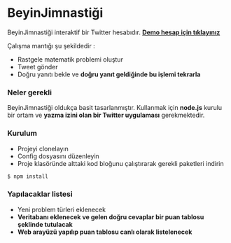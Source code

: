 # BeyinJimnastiği

BeyinJimnastiği interaktif bir Twitter hesabıdır. [**Demo hesap için tıklayınız**](https://twitter.com/beyinjim)


Çalışma mantığı şu şekildedir : 
  - Rastgele matematik problemi oluştur
  - Tweet gönder
  - Doğru yanıtı bekle ve **doğru yanıt geldiğinde bu işlemi tekrarla**
  
### Neler gerekli

BeyinJimnastiği oldukça basit tasarlanmıştır. Kullanmak için **node.js** kurulu bir  ortam ve **yazma izini olan bir Twitter uygulaması** gerekmektedir.

### Kurulum

 - Projeyi clonelayın
 - Config dosyasını düzenleyin
 - Proje klasöründe alttaki kod bloğunu çalıştırarak gerekli paketleri indirin


```sh
$ npm install
```

### Yapılacaklar listesi

 - Yeni problem türleri eklenecek
 - **Veritabanı eklenecek ve gelen doğru cevaplar bir puan tablosu şeklinde tutulacak**
 - **Web arayüzü yapılıp puan tablosu canlı olarak listelenecek**




[Twit]:https://github.com/ttezel/twit